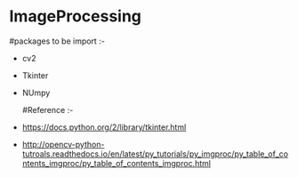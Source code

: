 # ImageProcessing
#packages to be import :-
 - cv2 
 - Tkinter
 - NUmpy
  
	
	
	#Reference :- 
-  https://docs.python.org/2/library/tkinter.html
-  http://opencv-python-tutroals.readthedocs.io/en/latest/py_tutorials/py_imgproc/py_table_of_contents_imgproc/py_table_of_contents_imgproc.html
